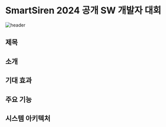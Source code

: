 # SmartSiren 2024 공개 SW 개발자 대회
![header](https://capsule-render.vercel.app/api?type=transparent&color=F4BBBB&height=300&section=header&text=SmartSiren&fontSize=90&fontAlignY=40&desc=2024%20공개%20SW%20개발자%20대회&descAlign=70)

## 제목

## 소개

## 기대 효과

## 주요 기능

## 시스템 아키텍처

